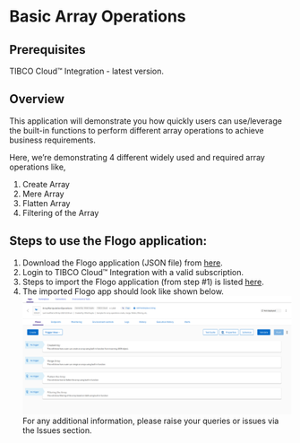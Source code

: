  # Basic Array Operations

## Prerequisites
TIBCO Cloud™ Integration - latest version. 

## Overview
This application will demonstrate you how quickly users can use/leverage the built-in functions to perform different array operations to achieve business requirements.

Here, we’re demonstrating 4 different widely used and required array operations like,
1. Create Array
2. Mere Array
3. Flatten Array
4. Filtering of the Array

## Steps to use the Flogo application: 
1. Download the Flogo application (JSON file) from [here](https://github.com/TIBCOSoftware/tci-flogo/blob/master/samples/app-dev/Array-Operations/Basic_Manipulations/ArrayManipulationOperations.json).
2. Login to TIBCO Cloud™ Integration with a valid subscription.
3. Steps to import the Flogo application (from step #1) is listed [here](https://github.com/TIBCOSoftware/tci-flogo/blob/master/samples/app-dev/readme.md).
4. The imported Flogo app should look like shown below.![commonElementArray](../../../app-dev/import-screenshots/basic-operations.png)
For any additional information, please raise your queries or issues via the Issues section.
